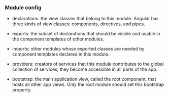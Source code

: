 ### Module config

- declarations: the view classes that belong to this module. Angular has three kinds of view classes: components, directives, and pipes. <!-- .element: class="fragment" data-fragment-index="1" -->

- exports: the subset of declarations that should be visible and usable in the component templates of other modules. <!-- .element: class="fragment" data-fragment-index="2" -->

- imports: other modules whose exported classes are needed by component templates declared in this module. <!-- .element: class="fragment" data-fragment-index="3" -->

- providers: creators of services that this module contributes to the global collection of services; they become accessible in all parts of the app. <!-- .element: class="fragment" data-fragment-index="4" -->

- bootstrap: the main application view, called the root component, that hosts all other app views. Only the root module should set this bootstrap property. <!-- .element: class="fragment" data-fragment-index="5" -->